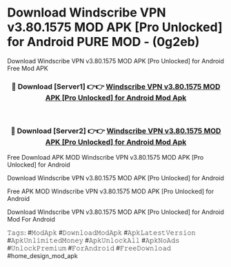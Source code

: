 # Download Windscribe VPN v3.80.1575 MOD APK [Pro Unlocked] for Android PURE MOD - (0g2eb)
Download Windscribe VPN v3.80.1575 MOD APK [Pro Unlocked] for Android Free Mod APK

<div align="center">
<h3>🔴 Download [Server1] 👉👉 <a href="https://apk-comot.site?title=Windscribe_VPN_v3.80.1575_MOD_APK_[Pro_Unlocked]_for_Android">Windscribe VPN v3.80.1575 MOD APK [Pro Unlocked] for Android Mod Apk</a></h3><br>

<h3>🔴 Download [Server2] 👉👉 <a href="https://apk-comot.site?title=Windscribe_VPN_v3.80.1575_MOD_APK_[Pro_Unlocked]_for_Android">Windscribe VPN v3.80.1575 MOD APK [Pro Unlocked] for Android Mod Apk</a></h3>
</div>


Free Download APK MOD Windscribe VPN v3.80.1575 MOD APK [Pro Unlocked] for Android

Download Windscribe VPN v3.80.1575 MOD APK [Pro Unlocked] for Android 

Free APK MOD Windscribe VPN v3.80.1575 MOD APK [Pro Unlocked] for Android 

Download Windscribe VPN v3.80.1575 MOD APK [Pro Unlocked] for Android Mod For Android

𝚃𝚊𝚐𝚜: #𝙼𝚘𝚍𝙰𝚙𝚔 #𝙳𝚘𝚠𝚗𝚕𝚘𝚊𝚍𝙼𝚘𝚍𝙰𝚙𝚔 #𝙰𝚙𝚔𝙻𝚊𝚝𝚎𝚜𝚝𝚅𝚎𝚛𝚜𝚒𝚘𝚗 #𝙰𝚙𝚔𝚄𝚗𝚕𝚒𝚖𝚒𝚝𝚎𝚍𝙼𝚘𝚗𝚎𝚢 #𝙰𝚙𝚔𝚄𝚗𝚕𝚘𝚌𝚔𝙰𝚕𝚕 #𝙰𝚙𝚔𝙽𝚘𝙰𝚍𝚜 #𝚄𝚗𝚕𝚘𝚌𝚔𝙿𝚛𝚎𝚖𝚒𝚞𝚖 #𝙵𝚘𝚛𝙰𝚗𝚍𝚛𝚘𝚒𝚍 #𝙵𝚛𝚎𝚎𝙳𝚘𝚠𝚗𝚕𝚘𝚊𝚍 #home_design_mod_apk